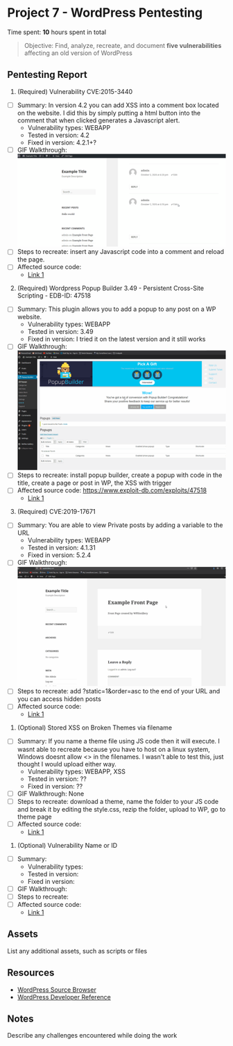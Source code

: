 # Project 7 - WordPress Pentesting

Time spent: **10** hours spent in total

> Objective: Find, analyze, recreate, and document **five vulnerabilities** affecting an old version of WordPress

## Pentesting Report

1. (Required) Vulnerability CVE:2015-3440
  - [ ] Summary: In version 4.2 you can add XSS into a comment box located on the website. I did this by simply putting a html button into the comment that when clicked generates a Javascript alert.
    - Vulnerability types: WEBAPP
    - Tested in version: 4.2
    - Fixed in version: 4.2.1+?
  - [ ] GIF Walkthrough: <img src="screenfetch.gif" alt="WordPress XSS">
  - [ ] Steps to recreate: insert any Javascript code into a comment and reload the page.
  - [ ] Affected source code: 
    - [Link 1](https://www.exploit-db.com/exploits/36844)
2. (Required) Wordpress Popup Builder 3.49 - Persistent Cross-Site Scripting - EDB-ID: 47518
  - [ ] Summary: This plugin allows you to add a popup to any post on a WP website.
    - Vulnerability types: WEBAPP
    - Tested in version: 3.49
    - Fixed in version: I tried it on the latest version and it still works
  - [ ] GIF Walkthrough: <img src="exploit3.gif" alt="Popup Builder XSS">
  - [ ] Steps to recreate: install popup builder, create a popup with code in the title, create a page or post in WP, the XSS with trigger
  - [ ] Affected source code: https://www.exploit-db.com/exploits/47518
    - [Link 1](https://www.exploit-db.com/exploits/47518)
3. (Required) CVE:2019-17671
  - [ ] Summary: You are able to view Private posts by adding a variable to the URL
    - Vulnerability types: WEBAPP
    - Tested in version: 4.1.31
    - Fixed in version: 5.2.4
  - [ ] GIF Walkthrough: <img src="exploit2.gif" alt="WordPress URL attack">
  - [ ] Steps to recreate: add ?static=1&order=asc to the end of your URL and you can access hidden posts
  - [ ] Affected source code:
    - [Link 1](https://www.exploit-db.com/exploits/47690)
1. (Optional) Stored XSS on Broken Themes via filename
  - [ ] Summary: If you name a theme file using JS code then it will execute. I wasnt able to recreate because you have to host on a linux system, Windows doesnt allow <> in the filenames. I wasn't able to test this, just thought I would upload either way.
    - Vulnerability types: WEBAPP, XSS
    - Tested in version: ??
    - Fixed in version: ??
  - [ ] GIF Walkthrough: None
  - [ ] Steps to recreate: download a theme, name the folder to your JS code and break it by editing the style.css, rezip the folder, upload to WP, go to theme page
  - [ ] Affected source code: 
    - [Link 1](https://hackerone.com/reports/406289)
1. (Optional) Vulnerability Name or ID
  - [ ] Summary: 
    - Vulnerability types:
    - Tested in version:
    - Fixed in version: 
  - [ ] GIF Walkthrough: 
  - [ ] Steps to recreate: 
  - [ ] Affected source code:
    - [Link 1](https://core.trac.wordpress.org/browser/tags/version/src/source_file.php) 

## Assets

List any additional assets, such as scripts or files

## Resources

- [WordPress Source Browser](https://core.trac.wordpress.org/browser/)
- [WordPress Developer Reference](https://developer.wordpress.org/reference/)


## Notes

Describe any challenges encountered while doing the work
